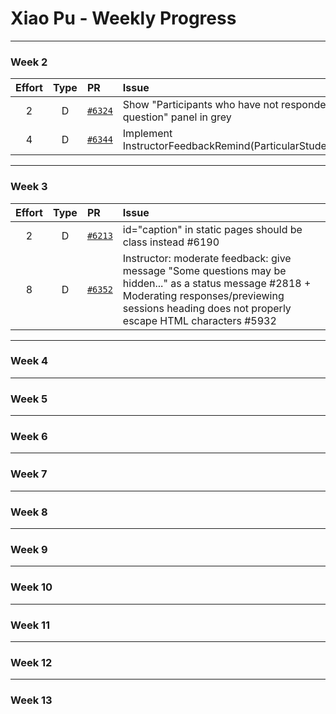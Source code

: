 # Xiao Pu - Weekly Progress

---

### Week 2

Effort| Type | PR | Issue
:----:|:----:|:-----------|:------
2 | D | [`#6324`](https://github.com/TEAMMATES/teammates/pull/6324) | Show "Participants who have not responded to any question" panel in grey
4 | D | [`#6344`](https://github.com/TEAMMATES/teammates/pull/6344) | Implement InstructorFeedbackRemind(ParticularStudents)ActionTest

---
### Week 3

Effort| Type | PR | Issue
:----:|:----:|:-----------|:------
2 | D | [`#6213`](https://github.com/TEAMMATES/teammates/pull/6213) | id="caption" in static pages should be class instead #6190
8 | D | [`#6352`](https://github.com/TEAMMATES/teammates/pull/6352) | Instructor: moderate feedback: give message "Some questions may be hidden..." as a status message #2818 + Moderating responses/previewing sessions heading does not properly escape HTML characters #5932

---
### Week 4

---
### Week 5

---
### Week 6

---
### Week 7

---
### Week 8

---
### Week 9

---
### Week 10

---
### Week 11

---
### Week 12

---
### Week 13

